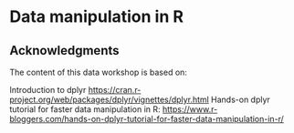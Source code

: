 # Data manipulation in R

## Acknowledgments
The content of this data workshop is based on:

Introduction to dplyr https://cran.r-project.org/web/packages/dplyr/vignettes/dplyr.html 
Hands-on dplyr tutorial for faster data manipulation in R: https://www.r-bloggers.com/hands-on-dplyr-tutorial-for-faster-data-manipulation-in-r/

